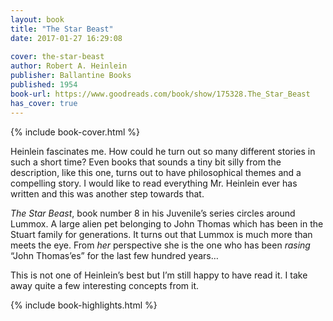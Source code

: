 ```yaml
---
layout: book
title: "The Star Beast"
date: 2017-01-27 16:29:08
 
cover: the-star-beast
author: Robert A. Heinlein
publisher: Ballantine Books
published: 1954
book-url: https://www.goodreads.com/book/show/175328.The_Star_Beast
has_cover: true
---
```

{% include book-cover.html %}

Heinlein fascinates me. How could he turn out so many different stories in such a short time? Even books that sounds a tiny bit silly from the description, like this one, turns out to have philosophical themes and a compelling story. I would like to read everything Mr. Heinlein ever has written and this was another step towards that.

_The Star Beast_, book number 8 in his Juvenile’s series circles around Lummox. A large alien pet belonging to John Thomas which has been in the Stuart family for generations. It turns out that Lummox is much more than meets the eye. From _her_ perspective she is the one who has been _rasing_ “John Thomas’es” for the last few hundred years…

This is not one of Heinlein’s best but I’m still happy to have read it. I take away quite a few interesting concepts from it.

{% include book-highlights.html %}
